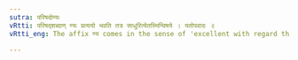 ```yaml
---
sutra: परिषदोण्यः
vRtti: परिषद्शब्दाण् ण्यः प्रत्ययो भवति तत्र साधुरित्येतस्मिन्विषये । यतोपवादः ॥
vRtti_eng: The affix ण्य comes in the sense of 'excellent with regard thereto', after the word '_parishada_'.

---
```

